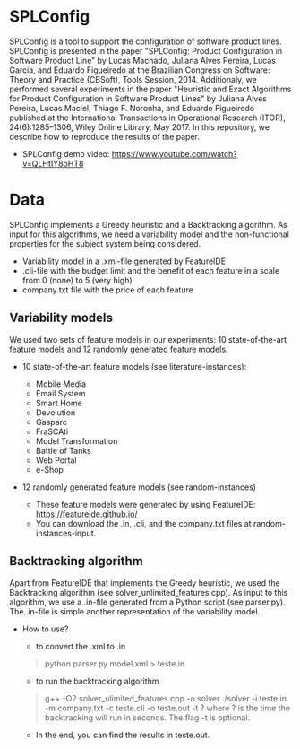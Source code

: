 # SPLConfig
SPLConfig is a tool to support the configuration of software product lines. 
SPLConfig is presented in the paper "SPLConfig: Product Configuration in Software Product Line" by Lucas Machado, Juliana Alves Pereira, Lucas Garcia, and Eduardo Figueiredo at the Brazilian Congress on Software: Theory and Practice (CBSoft), Tools Session, 2014.
Additionaly, we performed several experiments in the paper "Heuristic and Exact Algorithms for Product Configuration in Software Product Lines" by Juliana Alves Pereira, Lucas Maciel, Thiago F. Noronha, and Eduardo Figueiredo published at the International Transactions in Operational Research (ITOR), 24(6):1285–1306, Wiley Online Library, May 2017.
In this repository, we describe how to reproduce the results of the paper.

- SPLConfig demo video: https://www.youtube.com/watch?v=QLHtIY8oHT8

# Data
SPLConfig implements a Greedy heuristic and a Backtracking algorithm. As input for this algorithms, we need a variability model and the non-functional properties for the subject system being considered.

- Variability model in a .xml-file generated by FeatureIDE
- .cli-file with the budget limit and the benefit of each feature in a scale from 0 (none) to 5 (very high)
- company.txt file with the price of each feature

## Variability models
We used two sets of feature models in our experiments: 10 state-of-the-art feature models and 12 randomly generated feature models. 

- 10 state-of-the-art feature models (see literature-instances):
  - Mobile Media
  - Email System
  - Smart Home
  - Devolution
  - Gasparc
  - FraSCAti
  - Model Transformation
  - Battle of Tanks
  - Web Portal
  - e-Shop

- 12 randomly generated feature models (see random-instances)
  - These feature models were generated by using FeatureIDE: https://featureide.github.io/ 
  - You can download the .in, .cli, and the company.txt files at random-instances-input.
  
## Backtracking algorithm
Apart from FeatureIDE that implements the Greedy heuristic, we used the Backtracking algorithm (see solver_unlimited_features.cpp). As input to this algorithm, we use a .in-file generated from a Python script (see parser.py). The .in-file is simple another representation of the variability model.

- How to use?

  - to convert the .xml to .in
  > python parser.py model.xml > teste.in
  - to run the backtracking algorithm
  > g++ -O2 solver_ulimited_features.cpp -o solver
  > ./solver -i teste.in -m company.txt -c teste.cli -o teste.out -t ?
  where ? is the time the backtracking will run in seconds. The flag -t is optional.
  - In the end, you can find the results in teste.out.
